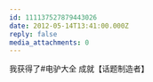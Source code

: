 ```yaml
---
id: 111137527879443026
date: 2012-05-14T13:41:00.000Z
reply: false
media_attachments: 0
---
```


我获得了#电驴大全 成就【话题制造者】​​​​

